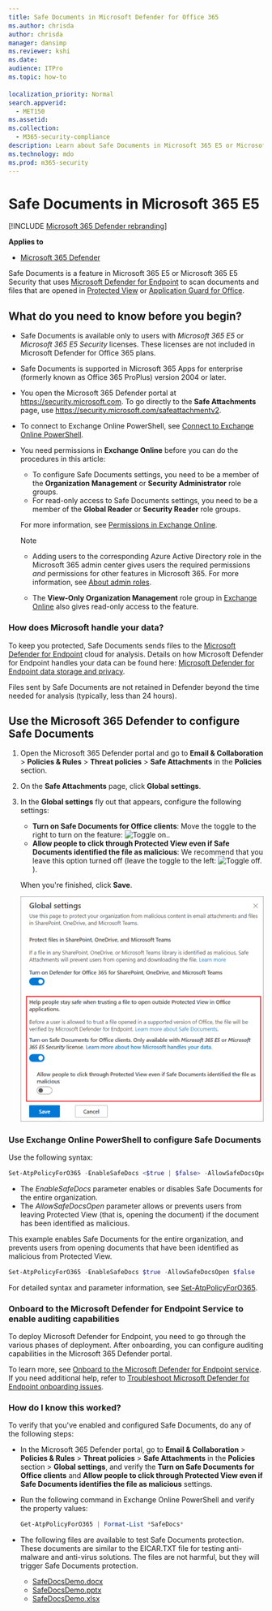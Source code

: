 ```yaml
---
title: Safe Documents in Microsoft Defender for Office 365
ms.author: chrisda
author: chrisda
manager: dansimp
ms.reviewer: kshi
ms.date:
audience: ITPro
ms.topic: how-to

localization_priority: Normal
search.appverid:
  - MET150
ms.assetid:
ms.collection:
  - M365-security-compliance
description: Learn about Safe Documents in Microsoft 365 E5 or Microsoft 365 E5 Security.
ms.technology: mdo
ms.prod: m365-security
---
```


# Safe Documents in Microsoft 365 E5

[!INCLUDE [Microsoft 365 Defender rebranding](../includes/microsoft-defender-for-office.md)]

**Applies to**
- [Microsoft 365 Defender](../defender/microsoft-365-defender.md)

Safe Documents is a feature in Microsoft 365 E5 or Microsoft 365 E5 Security that uses [Microsoft Defender for Endpoint](/windows/security/threat-protection/microsoft-defender-atp/microsoft-defender-advanced-threat-protection) to scan documents and files that are opened in [Protected View](https://support.microsoft.com/office/d6f09ac7-e6b9-4495-8e43-2bbcdbcb6653) or [Application Guard for Office](https://support.microsoft.com/topic/9e0fb9c2-ffad-43bf-8ba3-78f785fdba46).

## What do you need to know before you begin?

- Safe Documents is available only to users with *Microsoft 365 E5* or *Microsoft 365 E5 Security* licenses. These licenses are not included in Microsoft Defender for Office 365 plans.

- Safe Documents is supported in Microsoft 365 Apps for enterprise (formerly known as Office 365 ProPlus) version 2004 or later.

- You open the Microsoft 365 Defender portal at <https://security.microsoft.com>. To go directly to the **Safe Attachments** page, use <https://security.microsoft.com/safeattachmentv2>.

- To connect to Exchange Online PowerShell, see [Connect to Exchange Online PowerShell](/powershell/exchange/connect-to-exchange-online-powershell).

- You need permissions in **Exchange Online** before you can do the procedures in this article:
  - To configure Safe Documents settings, you need to be a member of the **Organization Management** or **Security Administrator** role groups.
  - For read-only access to Safe Documents settings, you need to be a member of the **Global Reader** or **Security Reader** role groups.

  For more information, see [Permissions in Exchange Online](/exchange/permissions-exo/permissions-exo).

  > [!NOTE]
  >
  > - Adding users to the corresponding Azure Active Directory role in the Microsoft 365 admin center gives users the required permissions _and_ permissions for other features in Microsoft 365. For more information, see [About admin roles](../../admin/add-users/about-admin-roles.md).
  >
  > - The **View-Only Organization Management** role group in [Exchange Online](/Exchange/permissions-exo/permissions-exo#role-groups) also gives read-only access to the feature.

### How does Microsoft handle your data?

To keep you protected, Safe Documents sends files to the [Microsoft Defender for Endpoint](/windows/security/threat-protection/microsoft-defender-atp/microsoft-defender-advanced-threat-protection) cloud for analysis. Details on how Microsoft Defender for Endpoint handles your data can be found here: [Microsoft Defender for Endpoint data storage and privacy](/windows/security/threat-protection/microsoft-defender-atp/data-storage-privacy).

Files sent by Safe Documents are not retained in Defender beyond the time needed for analysis (typically, less than 24 hours).

## Use the Microsoft 365 Defender to configure Safe Documents

1. Open the Microsoft 365 Defender portal and go to **Email & Collaboration** \> **Policies & Rules** \> **Threat policies** \> **Safe Attachments** in the **Policies** section.

2. On the **Safe Attachments** page, click **Global settings**.

3. In the **Global settings** fly out that appears, configure the following settings:
   - **Turn on Safe Documents for Office clients**: Move the toggle to the right to turn on the feature: ![Toggle on.](../../media/scc-toggle-on.png).
   - **Allow people to click through Protected View even if Safe Documents identified the file as malicious**: We recommend that you leave this option turned off (leave the toggle to the left: ![Toggle off.](../../media/scc-toggle-off.png)).

   When you're finished, click **Save**.

   ![Safe Documents settings after selecting Global settings on the Safe Attachments page.](../../media/safe-docs-global-settings.png)

### Use Exchange Online PowerShell to configure Safe Documents

Use the following syntax:

```powershell
Set-AtpPolicyForO365 -EnableSafeDocs <$true | $false> -AllowSafeDocsOpen <$true | $false>
```

- The _EnableSafeDocs_ parameter enables or disables Safe Documents for the entire organization.
- The _AllowSafeDocsOpen_ parameter allows or prevents users from leaving Protected View (that is, opening the document) if the document has been identified as malicious.

This example enables Safe Documents for the entire organization, and prevents users from opening documents that have been identified as malicious from Protected View.

```powershell
Set-AtpPolicyForO365 -EnableSafeDocs $true -AllowSafeDocsOpen $false
```

For detailed syntax and parameter information, see [Set-AtpPolicyForO365](/powershell/module/exchange/set-atppolicyforo365).

### Onboard to the Microsoft Defender for Endpoint Service to enable auditing capabilities

To deploy Microsoft Defender for Endpoint, you need to go through the various phases of deployment. After onboarding, you can configure auditing capabilities in the Microsoft 365 Defender portal.

To learn more, see [Onboard to the Microsoft Defender for Endpoint service](/microsoft-365/security/defender-endpoint/onboarding). If you need additional help, refer to [Troubleshoot Microsoft Defender for Endpoint onboarding issues](/microsoft-365/security/defender-endpoint/troubleshoot-onboarding).

### How do I know this worked?

To verify that you've enabled and configured Safe Documents, do any of the following steps:

- In the Microsoft 365 Defender portal, go to **Email & Collaboration** \> **Policies & Rules** \> **Threat policies** \> **Safe Attachments** in the **Policies** section \> **Global settings**, and verify the **Turn on Safe Documents for Office clients** and **Allow people to click through Protected View even if Safe Documents identifies the file as malicious** settings.

- Run the following command in Exchange Online PowerShell and verify the property values:

  ```powershell
  Get-AtpPolicyForO365 | Format-List *SafeDocs*
  ```

- The following files are available to test Safe Documents protection. These documents are similar to the EICAR.TXT file for testing anti-malware and anti-virus solutions. The files are not harmful, but they will trigger Safe Documents protection.

  - [SafeDocsDemo.docx](https://github.com/MicrosoftDocs/microsoft-365-docs/raw/public/microsoft-365/downloads/SafeDocsDemo.docx)
  - [SafeDocsDemo.pptx](https://github.com/MicrosoftDocs/microsoft-365-docs/raw/public/microsoft-365/downloads/SafeDocsDemo.pptx)
  - [SafeDocsDemo.xlsx](https://github.com/MicrosoftDocs/microsoft-365-docs/raw/public/microsoft-365/downloads/SafeDocsDemo.xlsx)

